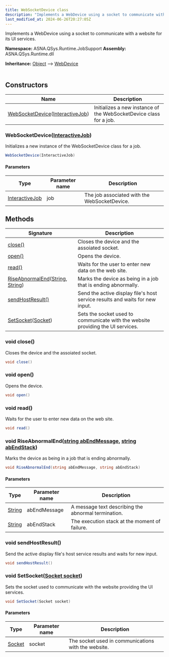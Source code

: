 ```yaml
---
title: WebSocketDevice class
description: "Implements a WebDevice using a socket to communicate with a website for its UI services. "
last_modified_at: 2024-06-26T20:27:05Z
---
```


Implements a WebDevice using a socket to communicate with a website for its UI services.

**Namespace:** ASNA.QSys.Runtime.JobSupport
**Assembly:** ASNA.QSys.Runtime.dll

**Inheritance:** [Object](https://docs.microsoft.com/en-us/dotnet/api/system.object) --> [WebDevice](/reference/runtime/qsys-runtime-job-support/web-device.html)
<br>
<br>

## Constructors

| Name | Description |
| --- | --- |
| [WebSocketDevice](#websocketdeviceinteractivejob)([InteractiveJob](/reference/runtime/qsys-runtime-job-support/interactive-job.html)) | Initializes a new instance of the WebSocketDevice class for a job.

### WebSocketDevice([InteractiveJob](/reference/runtime/qsys-runtime-job-support/interactive-job.html))

Initializes a new instance of the WebSocketDevice class for a job.

```cs
WebSocketDevice(InteractiveJob)
```

#### Parameters

| Type | Parameter name | Description
| --- | --- | ---
| [InteractiveJob](/reference/runtime/qsys-runtime-job-support/interactive-job.html) | job | The job associated with the WebSocketDevice.

## Methods

| Signature | Description |
| --- | --- |
| [close()](#void-close) | Closes the device and the assoiated socket.
| [open()](#void-open) | Opens the device.
| [read()](#void-read) | Waits for the user to enter new data on the web site.
| [RiseAbnormalEnd](#void-riseabnormalendstring-abendmessage-string-abendstack)([String](https://docs.microsoft.com/en-us/dotnet/api/system.string), [String](https://docs.microsoft.com/en-us/dotnet/api/system.string)) | Marks the device as being in a job that is ending abnormally.
| [sendHostResult()](#void-sendhostresult) | Send the active display file's host service results and waits for new input.
| [SetSocket](#void-setsocketsocket-socket)([Socket](https://learn.microsoft.com/en-us/dotnet/api/system.net.sockets.socket?view=net-8.0)) | Sets the socket used to communicate with the website providing the UI services.

### void close()

Closes the device and the assoiated socket.

```cs
void close()
```

### void open()

Opens the device.

```cs
void open()
```

### void read()

Waits for the user to enter new data on the web site.

```cs
void read()
```

### void RiseAbnormalEnd([string abEndMessage](https://learn.microsoft.com/en-us/dotnet/api/system.string?view=net-8.0), [string abEndStack](https://learn.microsoft.com/en-us/dotnet/api/system.string?view=net-8.0))

Marks the device as being in a job that is ending abnormally.

```cs
void RiseAbnormalEnd(string abEndMessage, string abEndStack)
```

#### Parameters

| Type | Parameter name | Description
| --- | --- | ---
| [String](https://docs.microsoft.com/en-us/dotnet/api/system.string) | abEndMessage | A message text describing the abnormal termination.
| [String](https://docs.microsoft.com/en-us/dotnet/api/system.string) | abEndStack | The execution stack at the moment of failure.

### void sendHostResult()

Send the active display file's host service results and waits for new input.

```cs
void sendHostResult()
```

### void SetSocket([Socket socket](https://learn.microsoft.com/en-us/dotnet/api/system.net.sockets.socket?view=net-8.0))

Sets the socket used to communicate with the website providing the UI services.

```cs
void SetSocket(Socket socket)
```

#### Parameters

| Type | Parameter name | Description
| --- | --- | ---
| [Socket](https://learn.microsoft.com/en-us/dotnet/api/system.net.sockets.socket?view=net-8.0) | socket | The socket used in communications with the website.
